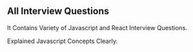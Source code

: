 ## All Interview Questions

It Contains Variety of Javascript and React Interview Questions.

Explained Javascript Concepts Clearly.